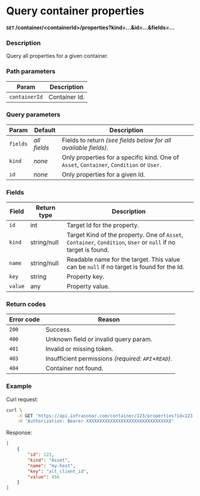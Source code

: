 # Query container properties
**`GET` /container/<containerId\>/properties?kind=...&id=...&fields=...**

### Description
Query all properties for a given container.

### Path parameters
Param               | Description
--------------------|-------------
`containerId`       | Container Id.

### Query parameters
Param       | Default       | Description
------------|---------------|-------------
`fields`    | _all fields_  | Fields to return _(see fields below for all available fields)_.
`kind`      | _none_        | Only properties for a specific kind. One of `Asset`, `Container`, `Condition` or `User`.
`id`        | _none_        | Only properties for a given Id.

### Fields
Field               | Return type       | Description
--------------------|-------------------|-------------
`id`                | int               | Target Id for the property.
`kind`              | string/null       | Target Kind of the property. One of `Asset`, `Container`, `Condition`, `User` or `null` if no target is found.
`name`              | string/null       | Readable name for the target. This value can be `null` if no target is found for the Id.
`key`               | string            | Property key.
`value`             | any               | Property value.

### Return codes
Error code  | Reason
------------|--------
`200`       | Success.
`400`       | Unknown field or invalid query param.
`401`       | Invalid or missing token.
`403`       | Insufficient permissions _(required: `API`+`READ`)_.
`404`       | Container not found.

### Example
Curl request:
```bash
curl \
    -X GET 'https://api.infrasonar.com/container/123/properties?id=123' \
    -H 'Authorization: Bearer XXXXXXXXXXXXXXXXXXXXXXXXXXXXXXXX'
```

Response:
```json
[
    {
        "id": 123,
        "kind": "Asset",
        "name": "my-host",
        "key": "alt_client_id",
        "value": 456
    }
]
```
